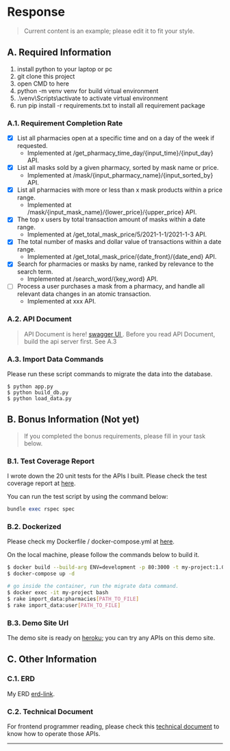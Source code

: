 # Response
> Current content is an example; please edit it to fit your style.
## A. Required Information
1. install python to your laptop or pc
2. git clone this project
3. open CMD to here
4. python -m venv venv     for build virtual environment
5. .\venv\Scripts\activate        to activate virtual environment
6. run pip install -r requirements.txt        to install all requirement package
### A.1. Requirement Completion Rate
- [x] List all pharmacies open at a specific time and on a day of the week if requested.
  - Implemented at /get_pharmacy_time_day/{input_time}/{input_day} API.
- [x] List all masks sold by a given pharmacy, sorted by mask name or price.
  - Implemented at /mask/{input_pharmacy_name}/{input_sorted_by} API.
- [x] List all pharmacies with more or less than x mask products within a price range.
  - Implemented at /mask/{input_mask_name}/{lower_price}/{upper_price} API.
- [x] The top x users by total transaction amount of masks within a date range.
  - Implemented at /get_total_mask_price/5/2021-1-1/2021-1-3  API.
- [x] The total number of masks and dollar value of transactions within a date range.
  - Implemented at /get_total_mask_price/{date_front}/{date_end} API.
- [x] Search for pharmacies or masks by name, ranked by relevance to the search term.
  - Implemented at /search_word/{key_word} API.
- [ ] Process a user purchases a mask from a pharmacy, and handle all relevant data changes in an atomic transaction.
  - Implemented at xxx API.
### A.2. API Document
> API Document is here! [swagger UI ](https://localhost:8000/api/ui).
Before you read API Document, build the api server first. 
See A.3

### A.3. Import Data Commands
Please run these script commands to migrate the data into the database.

```
$ python app.py
$ python build_db.py
$ python load_data.py
```
## B. Bonus Information (Not yet)

>  If you completed the bonus requirements, please fill in your task below.
### B.1. Test Coverage Report

I wrote down the 20 unit tests for the APIs I built. Please check the test coverage report at [here](#test-coverage-report).

You can run the test script by using the command below:

```ruby
bundle exec rspec spec
```

### B.2. Dockerized
Please check my Dockerfile / docker-compose.yml at [here](#dockerized).

On the local machine, please follow the commands below to build it.

```bash
$ docker build --build-arg ENV=development -p 80:3000 -t my-project:1.0.0 .  
$ docker-compose up -d

# go inside the container, run the migrate data command.
$ docker exec -it my-project bash
$ rake import_data:pharmacies[PATH_TO_FILE]
$ rake import_data:user[PATH_TO_FILE]
```

### B.3. Demo Site Url

The demo site is ready on [heroku](#demo-site-url); you can try any APIs on this demo site.

## C. Other Information

### C.1. ERD

My ERD [erd-link](#erd-link).

### C.2. Technical Document

For frontend programmer reading, please check this [technical document](technical-document) to know how to operate those APIs.

- --

